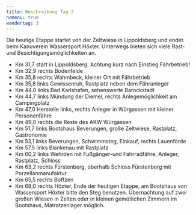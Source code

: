 ```yaml
---
title: Beschreibung Tag 3
nomenu: true
wandertag: 3
---
```


Die heutige Etappe startet von der Zeltwiese in Lippoldsberg und endet beim Kanuverein Wassersport Höxter. Unterwegs bieten sich viele Rast- und Besichtigungsmöglichkeiten an.  

-	Km 31,7 start in Lippoldsberg. Achtung kurz nach Einstieg Fährbetrieb!
-	Km 32,9 rechts Bodenfelde
-	Km 35,8 rechts Wahmbeck, kleiner Ort mit Fährbetrieb
-	Km 35,8 links Gewissenruh, Rastplatz neben dem Fähranleger
-	Km 44.0 links Bad Karlshafen, sehenswerte Barockstadt
-	Km 44,7 links Mündung der Diemel, rechts Anlegemöglichkeit am Campingplatz
-	Km 47,0 Herstelle links, rechts Anleger in Würgassen mit kleiner Personenfähre
-	Km 49,0 rechts die Reste des AKW Würgassen
-	Km 51,7 links Bootshaus Beverungen, große Zeltwiese, Rastplatz, Gastronomie
-	Km 53,1 links Beverungen, Schwimmsteg, Einkauf, rechts Lauenförde
-	Km 57,5 links Blankenau mit Rastplatz
-	Km 60,2 links Wehrden mit Fußgänger-und Fahrradfähre, Anleger, Rastplatz, Schloss
-	Km 63,2 rechts Fürstenberg, oberhalb Schloss Fürstenberg mit Porzellanmanufaktur
- Km 65,5 rechts Boffzen
-	Km 68,0 rechts Höxter, Ende der heutigen Etappe, am Bootshaus von Wassersport Höxter bitte den Steg benutzen. Übernachtung auf zwei großen Wiesen in Zelten oder in kleinen gemütlichen Zimmern im Bootshaus, Matratzenlager möglich.

